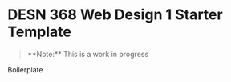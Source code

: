 # DESN 368 Web Design 1 Starter Template

<blockquote>
**Note:** This is a work in progress
</blockquote>

Boilerplate
